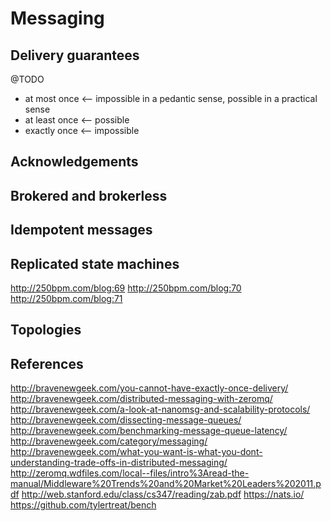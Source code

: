 # Messaging

## Delivery guarantees

@TODO

* at most once      <-- impossible in a pedantic sense, possible in a practical sense
* at least once     <-- possible
* exactly once      <-- impossible

## Acknowledgements

## Brokered and brokerless

## Idempotent messages

## Replicated state machines

http://250bpm.com/blog:69
http://250bpm.com/blog:70
http://250bpm.com/blog:71


## Topologies



## References

http://bravenewgeek.com/you-cannot-have-exactly-once-delivery/
http://bravenewgeek.com/distributed-messaging-with-zeromq/
http://bravenewgeek.com/a-look-at-nanomsg-and-scalability-protocols/
http://bravenewgeek.com/dissecting-message-queues/
http://bravenewgeek.com/benchmarking-message-queue-latency/
http://bravenewgeek.com/category/messaging/
http://bravenewgeek.com/what-you-want-is-what-you-dont-understanding-trade-offs-in-distributed-messaging/
http://zeromq.wdfiles.com/local--files/intro%3Aread-the-manual/Middleware%20Trends%20and%20Market%20Leaders%202011.pdf
http://web.stanford.edu/class/cs347/reading/zab.pdf
https://nats.io/
https://github.com/tylertreat/bench
